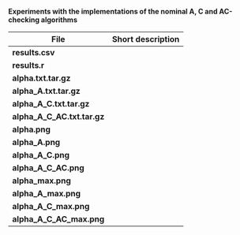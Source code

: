 **Experiments with the implementations of the nominal A, C and AC-checking algorithms**


**File** | Short description
------------ | -------------
**results.csv**  |
**results.r** |
**alpha.txt.tar.gz** |
**alpha_A.txt.tar.gz** |
**alpha_A_C.txt.tar.gz** |
**alpha_A_C_AC.txt.tar.gz** |
**alpha.png** |
**alpha_A.png** |
**alpha_A_C.png** |
**alpha_A_C_AC.png** |
**alpha_max.png** |
**alpha_A_max.png** |
**alpha_A_C_max.png** |
**alpha_A_C_AC_max.png** |
